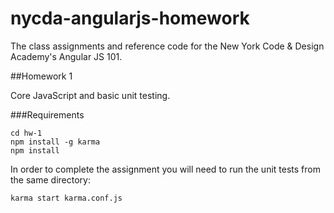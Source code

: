 nycda-angularjs-homework
===============

The class assignments and reference code for the New York Code &amp; Design Academy's Angular JS 101.

##Homework 1

Core JavaScript and basic unit testing.

###Requirements
```
cd hw-1
npm install -g karma
npm install
```

In order to complete the assignment you will need to run the unit tests from the same directory:

```
karma start karma.conf.js
```